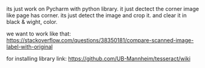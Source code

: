 its just work on Pycharm with python library. it just dectect the corner image like page has corner. its just detect the image and crop it. and clear it in black & wight, color.

we want to work like that: https://stackoverflow.com/questions/38350181/compare-scanned-image-label-with-original

for installing library link: https://github.com/UB-Mannheim/tesseract/wiki
